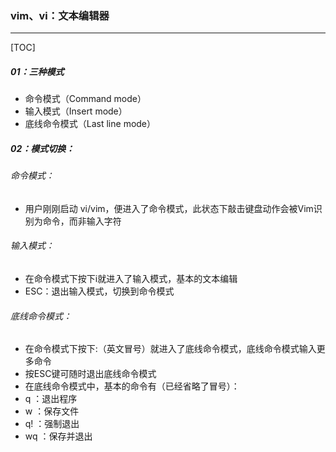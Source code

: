### vim、vi：文本编辑器

------

[TOC]

##### 01：三种模式

- 命令模式（Command mode）
- 输入模式（Insert mode）
- 底线命令模式（Last line mode）

##### 02：模式切换：

###### 命令模式：

- 用户刚刚启动 vi/vim，便进入了命令模式，此状态下敲击键盘动作会被Vim识别为命令，而非输入字符

###### 输入模式：

- 在命令模式下按下i就进入了输入模式，基本的文本编辑
- ESC：退出输入模式，切换到命令模式

###### 底线命令模式：

- 在命令模式下按下:（英文冒号）就进入了底线命令模式，底线命令模式输入更多命令
- 按ESC键可随时退出底线命令模式
- 在底线命令模式中，基本的命令有（已经省略了冒号）：
- q ：退出程序
- w ：保存文件
- q! ：强制退出
- wq ：保存并退出
